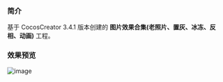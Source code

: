 ### 简介
基于 CocosCreator 3.4.1 版本创建的 **图片效果合集(老照片、置灰、冰冻、反相、动画)** 工程。

### 效果预览
![image](../../image/202202/2022022402.png)